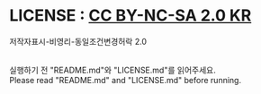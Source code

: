 # LICENSE : [CC BY-NC-SA 2.0 KR](https://creativecommons.org/licenses/by-nc-sa/2.0/kr/legalcode.ko)

저작자표시-비영리-동일조건변경허락 2.0

<br>
실행하기 전 "README.md"와 "LICENSE.md"를 읽어주세요.<br>
Please read "README.md" and "LICENSE.md" before running.
